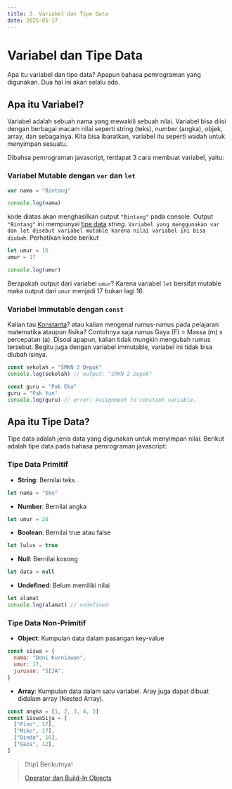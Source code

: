 ```yaml
---
title: 3. Variabel dan Tipe Data
date: 2025-05-17
---
```


# Variabel dan Tipe Data

Apa itu variabel dan tipe data?
Apapun bahasa pemrograman yang digunakan. Dua hal ini akan selalu ada.

## Apa itu Variabel?

Variabel adalah sebuah nama yang mewakili sebuah nilai. Variabel bisa diisi dengan berbagai macam nilai seperti string (teks), number (angka), objek, array, dan sebagainya. Kita bisa ibaratkan, variabel itu seperti wadah untuk menyimpan sesuatu.

Dibahsa pemrograman javascript, terdapat 3 cara membuat variabel, yaitu:

### Variabel Mutable dengan `var` dan `let`

```javascript
var nama = "Bintang"

console.log(nama)
```

kode diatas akan menghasilkan output `"Bintang"` pada console. Output `"Bintang"` ini mempunyai [tipe data](#apa-itu-tipe-data) _string_. `Variabel yang menggunakan var dan let disebut variabel mutable karena nilai variabel ini bisa diubah`. Perhatikan kode berikut

```javascript
let umur = 16
umur = 17

console.log(umur)
```

Berapakah output dari variabel `umur`? Karena variabel `let` bersifat mutable maka output dari `umur` menjadi 17 bukan lagi 16.

### Variabel Immutable dengan `const`

Kalian tau [Konstanta](<https://id.wikipedia.org/wiki/Konstanta_(matematika)>)? atau kalian mengenal rumus-rumus pada pelajaran matematika ataupun fisika? Contohnya saja rumus Gaya (F) = Massa (m) x percepatan (a). Disoal apapun, kalian tidak mungkin mengubah rumus tersebut. Begitu juga dengan variabel immutable, variabel ini tidak bisa diubah isinya.

```javascript
const sekolah = "SMKN 2 Depok"
console.log(sekolah) // output: "SMKN 2 Depok"

const guru = "Pak Eka"
guru = "Pak Yun"
console.log(guru) // error: Assignment to constant variable.
```

## Apa itu Tipe Data?

Tipe data adalah jenis data yang digunakan untuk menyimpan nilai. Berikut adalah tipe data pada bahasa pemrograman javascript:

### Tipe Data Primitif

- **String**: Bernilai teks

```javascript
let nama = "Eko"
```

- **Number**: Bernilai angka

```javascript
let umur = 20
```

- **Boolean**: Bernilai true atau false

```javascript
let lulus = true
```

- **Null**: Bernilai kosong

```javascript
let data = null
```

- **Undefined**: Belum memiliki nilai

```javascript
let alamat
console.log(alamat) // undefined
```

### Tipe Data Non-Primitif

- **Object**: Kumpulan data dalam pasangan key-value

```javascript
const siswa = {
  nama: "Doni Kurniawan",
  umur: 17,
  jurusan: "SIJA",
}
```

- **Array**: Kumpulan data dalam satu variabel. Aray juga dapat dibuat didalam array (Nested Array).

```javascript
const angka = [1, 2, 3, 4, 5]
const SiswaSija = [
  ["Fino", 17],
  ["Miko", 17],
  ["Dinda", 16],
  ["Gaza", 12],
]
```

> [!tip] Berikutnya!
>
> [ Operator dan Build-In Objects](javascript-4.md)

